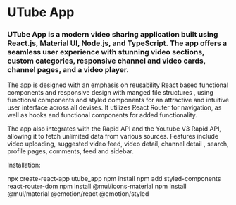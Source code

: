 # UTube App
### UTube App is a modern video sharing application built using React.js, Material UI, Node.js, and TypeScript. The app offers a seamless user experience with stunning video sections, custom categories, responsive channel and video cards, channel pages, and a video player.

The app is designed with an emphasis on reusability React based functional components and responsive design with manged file structures , using functional components and styled components for an attractive and intuitive user interface across all devises. It utilizes React Router for navigation, as well as hooks and functional components for added functionality.

The app also integrates with the Rapid API and the Youtube V3 Rapid API, allowing it to fetch unlimited data from various sources. Features include video uploading, suggested video feed, video detail, channel detail , search, profile pages, comments, feed and sidebar. 


Installation: 

npx create-react-app utube_app
npm install
npm add styled-components react-router-dom
npm install @mui/icons-material
npm install @mui/material @emotion/react @emotion/styled



